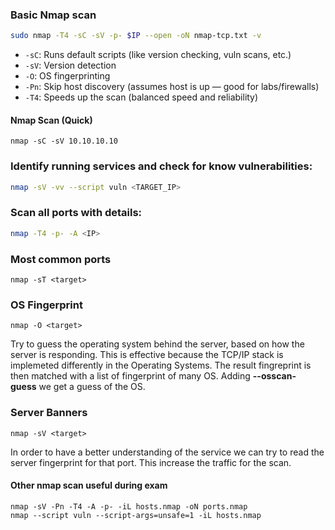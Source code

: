 ### Basic Nmap scan

``` bash
sudo nmap -T4 -sC -sV -p- $IP --open -oN nmap-tcp.txt -v
```
- `-sC`: Runs default scripts (like version checking, vuln scans, etc.)
- `-sV`: Version detection
- `-O`: OS fingerprinting
- `-Pn`: Skip host discovery (assumes host is up — good for labs/firewalls)
- `-T4`: Speeds up the scan (balanced speed and reliability)

#### Nmap Scan (Quick)
```
nmap -sC -sV 10.10.10.10
```

### Identify running services and check for know vulnerabilities:
``` bash
nmap -sV -vv --script vuln <TARGET_IP>
```

### Scan all ports with details:
``` bash
nmap -T4 -p- -A <IP>
```

### Most common ports

```shell
nmap -sT <target>
```

### OS Fingerprint

```shell
nmap -O <target>
```

Try to guess the operating system behind the server, based on how the server is responding. This is effective because the TCP/IP stack is implemeted differently in the Operating Systems. The result fingreprint is then matched with a list of fingerprint of many OS. Adding **--osscan-guess** we get a guess of the OS.

### Server Banners

```shell
nmap -sV <target>
```

In order to have a better understanding of the service we can try to read the server fingerprint for that port. This increase the traffic for the scan.

#### Other nmap scan useful during exam

```
nmap -sV -Pn -T4 -A -p- -iL hosts.nmap -oN ports.nmap
nmap --script vuln --script-args=unsafe=1 -iL hosts.nmap
```


